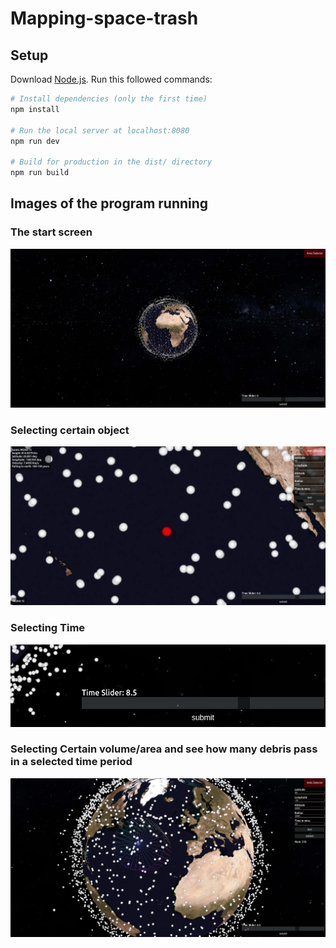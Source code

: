 # Mapping-space-trash

## Setup
Download [Node.js](https://nodejs.org/en/download/).
Run this followed commands:

``` bash
# Install dependencies (only the first time)
npm install

# Run the local server at localhost:8080
npm run dev

# Build for production in the dist/ directory
npm run build
```

## Images of the program running
### The start screen
![](readme_images/Loading.png)

### Selecting certain object
![](readme_images/Specific_Debris.png)

### Selecting Time
![](readme_images/Time_Slider.png)

### Selecting Certain volume/area and see how many debris pass in a selected time period
![](readme_images/Area_Selector.png)
